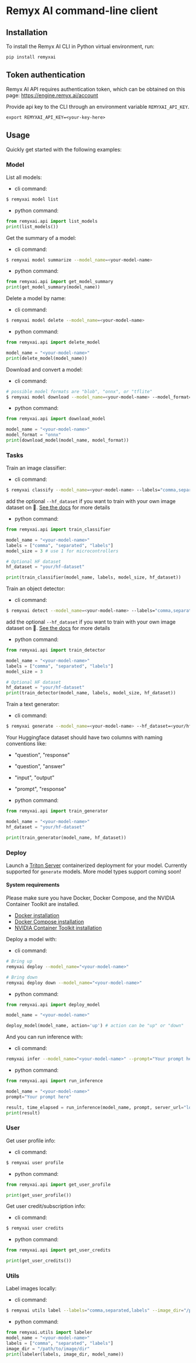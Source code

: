 # Remyx AI command-line client

## Installation
To install the Remyx AI CLI in Python virtual environment, run:

```
pip install remyxai
```

## Token authentication
Remyx AI API requires authentication token, which can be obtained on this page: https://engine.remyx.ai/account

Provide api key to the CLI through an environment variable `REMYXAI_API_KEY`.
```
export REMYXAI_API_KEY=<your-key-here>
```

## Usage
Quickly get started with the following examples:

### Model
List all models:
* cli command:
```bash
$ remyxai model list
```
* python command:
```python
from remyxai.api import list_models
print(list_models())
```

Get the summary of a model:
* cli command:
```bash
$ remyxai model summarize --model_name=<your-model-name>
```
* python command:
```python
from remyxai.api import get_model_summary
print(get_model_summary(model_name))
```

Delete a model by name:
* cli command:
```bash
$ remyxai model delete --model_name=<your-model-name>
```
* python command:
```python
from remyxai.api import delete_model

model_name = "<your-model-name>"
print(delete_model(model_name))
```

Download and convert a model:
* cli command:
```bash
# possible model formats are "blob", "onnx", or "tflite"
$ remyxai model download --model_name=<your-model-name> --model_format="onnx"
```
* python command:
```python
from remyxai.api import download_model 

model_name = "<your-model-name>"
model_format = "onnx"
print(download_model(model_name, model_format))
```

### Tasks
Train an image classifier:
* cli command:
```bash
$ remyxai classify --model_name=<your-model-name> --labels="comma,separated,labels" --model_size=<int between 1-5>
```

add the optional `--hf_dataset` if you want to train with your own image dataset on 🤗. [See the docs](https://huggingface.co/docs/datasets/v2.14.5/image_dataset#imagefolder) for more details

* python command:
```python
from remyxai.api import train_classifier

model_name = "<your-model-name>"
labels = ["comma", "separated", "labels"]
model_size = 3 # use 1 for microcontrollers

# Optional HF dataset
hf_dataset = "your/hf-dataset"

print(train_classifier(model_name, labels, model_size, hf_dataset))
```

Train an object detector:
* cli command:
```bash
$ remyxai detect --model_name=<your-model-name> --labels="comma,separated,labels" --model_size=<int between 1-5>
```

add the optional `--hf_dataset` if you want to train with your own image dataset on 🤗. [See the docs](https://huggingface.co/docs/datasets/v2.14.5/image_dataset#object-detection) for more details

* python command:
```python
from remyxai.api import train_detector

model_name = "<your-model-name>"
labels = ["comma", "separated", "labels"]
model_size = 3

# Optional HF dataset
hf_dataset = "your/hf-dataset"
print(train_detector(model_name, labels, model_size, hf_dataset))
```

Train a text generator:
* cli command:
```bash
$ remyxai generate --model_name=<your-model-name> --hf_dataset=<your/hf-dataset>
```

Your Huggingface dataset should have two columns with naming conventions like:
* "question", "response"
* "question", "answer"
* "input", "output"
* "prompt", "response"

* python command:
```python
from remyxai.api import train_generator

model_name = "<your-model-name>"
hf_dataset = "your/hf-dataset"

print(train_generator(model_name, hf_dataset))
```
### Deploy 
Launch a [Triton Server](https://developer.nvidia.com/triton-inference-server) containerized deployment for your model. Currently supported for `generate` models. More model types support coming soon!

#### System requirements
Please make sure you have Docker, Docker Compose, and the NVIDIA Container Toolkit are installed. 
* [Docker installation](https://docs.docker.com/engine/install/ubuntu/)
* [Docker Compose installation](https://docs.docker.com/compose/install/linux/)
* [NVIDIA Container Toolkit installation](https://docs.nvidia.com/datacenter/cloud-native/container-toolkit/latest/install-guide.html)

Deploy a model with:
* cli command:
```bash
# Bring up
remyxai deploy --model_name="<your-model-name>"

# Bring down
remyxai deploy down --model_name="<your-model-name>"
```

* python command:
```python
from remyxai.api import deploy_model

model_name = "<your-model-name>"

deploy_model(model_name, action='up') # action can be "up" or "down"
```

And you can run inference with:
* cli command:
```bash
remyxai infer --model_name="<your-model-name>" --prompt="Your prompt here"
```

* python command:
```python
from remyxai.api import run_inference

model_name = "<your-model-name>"
prompt="Your prompt here"

result, time_elapsed = run_inference(model_name, prompt, server_url="localhost:8000", model_version="1")
print(result)
```

### User

Get user profile info:
* cli command:
```bash
$ remyxai user profile
```
* python command:
```python
from remyxai.api import get_user_profile

print(get_user_profile())
```


Get user credit/subscription info:
* cli command:
```bash
$ remyxai user credits
```
* python command:
```python
from remyxai.api import get_user_credits

print(get_user_credits())
```

### Utils
Label images locally:
* cli command:
```bash
$ remyxai utils label --labels="comma,separated,labels" --image_dir="/path/to/image/dir"
```

* python command:
```python
from remyxai.utils import labeler
model_name = "<your-model-name>"
labels = ["comma", "separated", "labels"]
image_dir = "/path/to/image/dir"
print(labeler(labels, image_dir, model_name))
```

